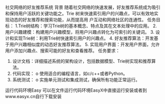 社交网络的好友推荐系统 
背景 随着社交网络的快速发展，好友推荐系统成为吸引和保持用户活跃的关键功能之。Trie 树来快速索引用户的兴趣点，可以有效地实现动态的好友推荐和搜索功能，从而提高用 户互动和网络社区的连通性。
任务目标：
1.Trie树结构：学习Trie树的基本概念、特点及其在文本处理中的应用。
2. 用户兴趣建模：构建用户兴趣模型，将用户兴趣点转化为可索引的关键词。
3. 设计和实现Trie树：利用Trie树快速索引用户的兴趣点。
4. 好友推荐算法：开发基于用户兴趣相似度的动态好友推荐算法。
5. 实现用户界面：开发用户界面，允许用户添加兴趣点、搜索可能的好友和查看推荐。
任务要求：
1. 设计文档：详细描述系统的架构设计，包括数据模型、Trie树实现和推荐算法。
2. 代码实现： o 使用适合的编程语言，如c/c++或者Python。
3. 系统测试： o 实施单元测试和集成测试，确保所有功能正常运行。

运行代码环境Easy  可以在文件运行代码环境EasyX中直接运行安装或者到www.easyx.cn自行下载安装
